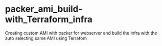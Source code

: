 # packer_ami_build-with_Terraform_infra
Creating custom AMI with packer for webserver and build the infra with the auto selecting same AMI using Terrafom
